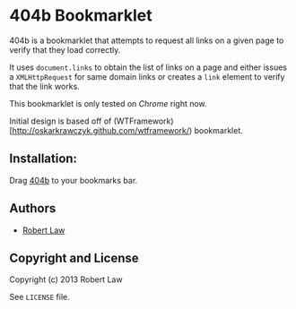 404b Bookmarklet
=======
404b is a bookmarklet that attempts to request all links on a given page to verify that they load correctly.

It uses `document.links` to obtain the list of links on a page and either issues a `XMLHttpRequest` for same domain links or creates a `link` element to verify that the link works.

This bookmarklet is only tested on *Chrome* right now.

Initial design is based off of (WTFramework)[http://oskarkrawczyk.github.com/wtframework/) bookmarklet.


Installation:
-------------
Drag [404b](javascript:(function(){s=document.createElement('script');s.type='text/javascript';s.src='https://raw.github.com/rlaw/404b.js/master/dist/404b.min.js?v='+parseInt(Math.random()*99999999);document.body.appendChild(s);})();) to your bookmarks bar.


Authors
-------
+ [Robert Law](http://www.github.com/rlaw)


Copyright and License
---------------------
Copyright (c) 2013 Robert Law

See `LICENSE` file.